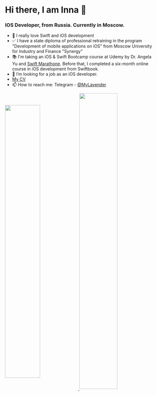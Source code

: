 <h1> Hi there, I am Inna </a>👋
<h3> IOS Developer,  from Russia. Currently in Moscow. </h3>

- 🥰 I really love Swift and iOS development
- ✅ I have a state diploma of professional retraining in the program "Development of mobile applications on iOS" from Moscow University for Industry and Finance "Synergy"
- 📚 I'm taking an iOS & Swift Bootcamp course at Udemy by Dr. Angela Yu and [Swift Marathone](https://t.me/swiftmarathon). Before that, I completed a six-month online course in iOS development from Swiftbook.
- 🙌 I’m looking for a job as an iOS developer.
- [My CV](https://github.com/InnaStepanova/InnaStepanova/blob/main/Inna%20Stepanova.pdf)
- 📫 How to reach me: Telegram - [@MyLavender](https://t.me/MyLavender)

<a href="https://github.com/innastepanova">
    <img 
         align="center" 
         width="48%" 
         src="https://github-readme-stats.vercel.app/api?username=innastepanova&show_icons=true"   
         />
<a href="https://github.com/mr-kelma">  
    <img 
         lign="left" 
         width="50%" 
         align="center" 
         src="https://github-readme-streak-stats.herokuapp.com?user=innastepanova" 
         />
